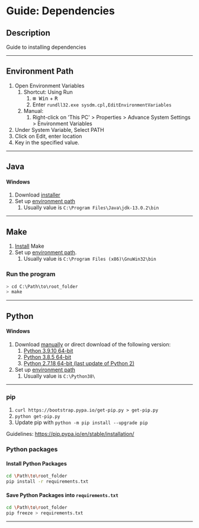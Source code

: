 # Guide: Dependencies

## Description
Guide to installing dependencies

-----
## Environment Path

1. Open Environment Variables
    1. Shortcut: Using Run
        1. <kbd>⊞ Win</kbd> + <kbd>R</kbd>
        2. Enter `rundll32.exe sysdm.cpl,EditEnvironmentVariables`
    2. Manual: 
        1. Right-click on 'This PC' > Properties > Advance System Settings > Environment Variables
2. Under System Variable, Select PATH
3. Click on Edit, enter location
4. Key in the specified value.

-----
## Java
#### Windows
1. Download [installer](https://www.oracle.com/java/technologies/downloads)
2. Set up [environment path](https://github.com/xfortisfye/303-see-other/blob/main/dependencies.md#environment-path)
    1. Usually value is `C:\Program Files\Java\jdk-13.0.2\bin`

-----
## Make
1. [Install](https://sourceforge.net/projects/gnuwin32/files/make/3.81/make-3.81.exe/download?use_mirror=nchc&download=) Make
2. Set up [environment path](https://github.com/xfortisfye/303-see-other/blob/main/dependencies.md#environment-path). 
   1. Usually value is `C:\Program Files (x86)\GnuWin32\bin`

### Run the program
```bash
> cd C:\Path\to\root_folder
> make
```

-----
## Python

#### Windows
1. Download [manually](https://www.python.org/downloads/) or direct download of the following version:
    1. [Python 3.9.10 64-bit](https://www.python.org/ftp/python/3.9.10/python-3.9.10-amd64.exe)
    2. [Python 3.8.5 64-bit](https://www.python.org/ftp/python/3.8.5/python-3.8.5-amd64.exe)
    3. [Python 2.7.18 64-bit (last update of Python 2)](https://www.python.org/ftp/python/2.7.18/python-2.7.18.amd64.msi)
2. Set up [environment path](https://github.com/xfortisfye/303-see-other/blob/main/dependencies.md#environment-path)
    1. Usually value is `C:\Python38\`

-----
### pip
1. `curl https://bootstrap.pypa.io/get-pip.py > get-pip.py`
2. `python get-pip.py`
3. Update pip with `python -m pip install --upgrade pip`

Guidelines: https://pip.pypa.io/en/stable/installation/

### Python packages
#### Install Python Packages
```bash
cd \Path\to\root_folder
pip install -r requirements.txt
```
#### Save Python Packages into `requirements.txt`
```bash
cd \Path\to\root_folder
pip freeze > requirements.txt
```

-----




